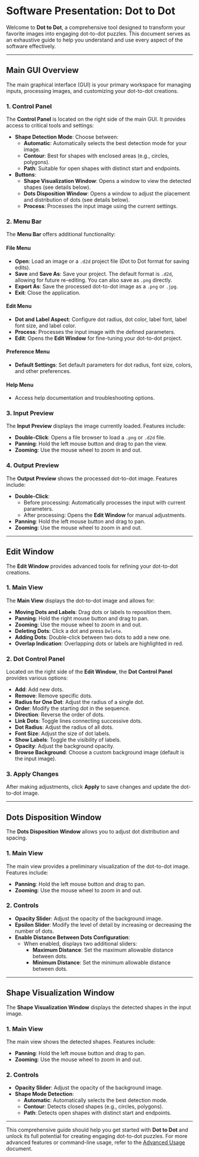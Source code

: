# Software Presentation: Dot to Dot

Welcome to **Dot to Dot**, a comprehensive tool designed to transform your favorite images into engaging dot-to-dot puzzles. This document serves as an exhaustive guide to help you understand and use every aspect of the software effectively.

---

## Main GUI Overview

The main graphical interface (GUI) is your primary workspace for managing inputs, processing images, and customizing your dot-to-dot creations.

### 1. Control Panel

The **Control Panel** is located on the right side of the main GUI. It provides access to critical tools and settings:

- **Shape Detection Mode**: Choose between:
  - **Automatic**: Automatically selects the best detection mode for your image.
  - **Contour**: Best for shapes with enclosed areas (e.g., circles, polygons).
  - **Path**: Suitable for open shapes with distinct start and endpoints.
- **Buttons**:
  - **Shape Visualization Window**: Opens a window to view the detected shapes (see details below).
  - **Dots Disposition Window**: Opens a window to adjust the placement and distribution of dots (see details below).
  - **Process**: Processes the input image using the current settings.

### 2. Menu Bar

The **Menu Bar** offers additional functionality:

#### **File Menu**
- **Open**: Load an image or a `.d2d` project file (Dot to Dot format for saving edits).
- **Save** and **Save As**: Save your project. The default format is `.d2d`, allowing for future re-editing. You can also save as `.png` directly.
- **Export As**: Save the processed dot-to-dot image as a `.png` or `.jpg`.
- **Exit**: Close the application.

#### **Edit Menu**
- **Dot and Label Aspect**: Configure dot radius, dot color, label font, label font size, and label color.
- **Process**: Processes the input image with the defined parameters.
- **Edit**: Opens the **Edit Window** for fine-tuning your dot-to-dot project.

#### **Preference Menu**
- **Default Settings**: Set default parameters for dot radius, font size, colors, and other preferences.

#### **Help Menu**
- Access help documentation and troubleshooting options.

### 3. Input Preview

The **Input Preview** displays the image currently loaded. Features include:
- **Double-Click**: Opens a file browser to load a `.png` or `.d2d` file.
- **Panning**: Hold the left mouse button and drag to pan the view.
- **Zooming**: Use the mouse wheel to zoom in and out.

### 4. Output Preview

The **Output Preview** shows the processed dot-to-dot image. Features include:
- **Double-Click**:
  - Before processing: Automatically processes the input with current parameters.
  - After processing: Opens the **Edit Window** for manual adjustments.
- **Panning**: Hold the left mouse button and drag to pan.
- **Zooming**: Use the mouse wheel to zoom in and out.

---

## Edit Window

The **Edit Window** provides advanced tools for refining your dot-to-dot creations.

### 1. Main View

The **Main View** displays the dot-to-dot image and allows for:
- **Moving Dots and Labels**: Drag dots or labels to reposition them.
- **Panning**: Hold the right mouse button and drag to pan.
- **Zooming**: Use the mouse wheel to zoom in and out.
- **Deleting Dots**: Click a dot and press `Delete`.
- **Adding Dots**: Double-click between two dots to add a new one.
- **Overlap Indication**: Overlapping dots or labels are highlighted in red.

### 2. Dot Control Panel

Located on the right side of the **Edit Window**, the **Dot Control Panel** provides various options:
- **Add**: Add new dots.
- **Remove**: Remove specific dots.
- **Radius for One Dot**: Adjust the radius of a single dot.
- **Order**: Modify the starting dot in the sequence.
- **Direction**: Reverse the order of dots.
- **Link Dots**: Toggle lines connecting successive dots.
- **Dot Radius**: Adjust the radius of all dots.
- **Font Size**: Adjust the size of dot labels.
- **Show Labels**: Toggle the visibility of labels.
- **Opacity**: Adjust the background opacity.
- **Browse Background**: Choose a custom background image (default is the input image).

### 3. Apply Changes

After making adjustments, click **Apply** to save changes and update the dot-to-dot image.

---

## Dots Disposition Window

The **Dots Disposition Window** allows you to adjust dot distribution and spacing.

### 1. Main View

The main view provides a preliminary visualization of the dot-to-dot image. Features include:
- **Panning**: Hold the left mouse button and drag to pan.
- **Zooming**: Use the mouse wheel to zoom in and out.

### 2. Controls

- **Opacity Slider**: Adjust the opacity of the background image.
- **Epsilon Slider**: Modify the level of detail by increasing or decreasing the number of dots.
- **Enable Distance Between Dots Configuration**:
  - When enabled, displays two additional sliders:
    - **Maximum Distance**: Set the maximum allowable distance between dots.
    - **Minimum Distance**: Set the minimum allowable distance between dots.

---

## Shape Visualization Window

The **Shape Visualization Window** displays the detected shapes in the input image.

### 1. Main View

The main view shows the detected shapes. Features include:
- **Panning**: Hold the left mouse button and drag to pan.
- **Zooming**: Use the mouse wheel to zoom in and out.

### 2. Controls

- **Opacity Slider**: Adjust the opacity of the background image.
- **Shape Mode Detection**:
  - **Automatic**: Automatically selects the best detection mode.
  - **Contour**: Detects closed shapes (e.g., circles, polygons).
  - **Path**: Detects open shapes with distinct start and endpoints.

---

This comprehensive guide should help you get started with **Dot to Dot** and unlock its full potential for creating engaging dot-to-dot puzzles. For more advanced features or command-line usage, refer to the [Advanced Usage](./Advanced_Usage.md) document.